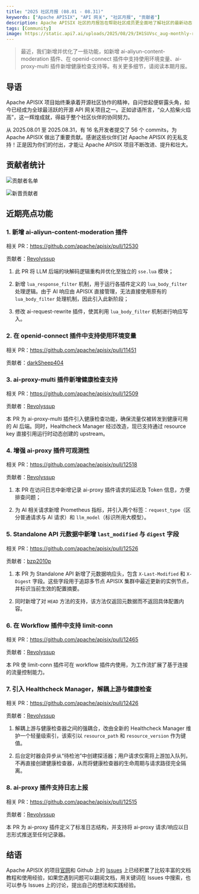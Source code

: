 ```yaml
---
title: "2025 社区月报 (08.01 - 08.31)"
keywords: ["Apache APISIX", "API 网关", "社区月报", "贡献者"]
description: Apache APISIX 社区的月报旨在帮助社区成员更全面地了解社区的最新动态，方便大家参与到 Apache APISIX 社区中来。
tags: [Community]
image: https://static.api7.ai/uploads/2025/08/29/IH1SUVsc_aug-monthly-report-cover-cn.webp
---
```


> 最近，我们新增并优化了一些功能，如新增 ai-aliyun-content-moderation 插件、在 openid-connect 插件中支持使用环境变量、ai-proxy-multi 插件新增健康检查支持等。有关更多细节，请阅读本期月报。

<!--truncate-->

## 导语

Apache APISIX 项目始终秉承着开源社区协作的精神，自问世起便崭露头角，如今已经成为全球最活跃的开源 API 网关项目之一。正如谚语所言，“众人拾柴火焰高”，这一辉煌成就，得益于整个社区伙伴的协同努力。

从 2025.08.01 至 2025.08.31，有 16 名开发者提交了 56 个 commits，为 Apache APISIX 做出了重要贡献。感谢这些伙伴们对 Apache APISIX 的无私支持！正是因为你们的付出，才能让 Apache APISIX 项目不断改进、提升和壮大。

## 贡献者统计

![贡献者名单](https://static.api7.ai/uploads/2025/08/29/SWsZprNc_aug-contributor-list.webp)

![新晋贡献者](https://static.api7.ai/uploads/2025/08/29/7SSxLwiC_aug-new-contributors.webp)

## 近期亮点功能

### 1. 新增 ai-aliyun-content-moderation 插件

相关 PR：https://github.com/apache/apisix/pull/12530

贡献者：[Revolyssup](https://github.com/Revolyssup)

1. 此 PR 将 LLM 后端的块解码逻辑重构并优化至独立的 `sse.lua` 模块；

2. 新增 `lua_response_filter` 机制，用于运行各插件定义的 `lua_body_filter` 处理逻辑。由于 AI 响应由 APISIX 直接管理，无法直接使用原有的 `lua_body_filter` 处理机制，因此引入此新阶段；

3. 修改 ai-request-rewrite 插件，使其利用 `lua_body_filter` 机制进行响应写入。

### 2. 在 openid-connect 插件中支持使用环境变量

相关 PR：https://github.com/apache/apisix/pull/11451

贡献者：[darkSheep404](https://github.com/darkSheep404)

### 3. ai-proxy-multi 插件新增健康检查支持

相关 PR：https://github.com/apache/apisix/pull/12509

贡献者：[Revolyssup](https://github.com/Revolyssup)

本 PR 为 ai-proxy-multi 插件引入健康检查功能，确保流量仅被转发到健康可用的 AI 后端。同时，Healthcheck Manager 经过改造，现已支持通过 resource key 直接引用运行时动态创建的 upstream。

### 4. 增强 ai-proxy 插件可观测性

相关 PR：https://github.com/apache/apisix/pull/12518

贡献者：[Revolyssup](https://github.com/Revolyssup)

1. 本 PR 在访问日志中新增记录 ai-proxy 插件请求的延迟及 Token 信息，方便排查问题；

2. 为 AI 相关请求新增 Prometheus 指标，并引入两个标签：`request_type`（区分普通请求与 AI 请求）和 `llm_model`（标识所用大模型）。

### 5. Standalone API 元数据中新增 `last_modified` 与 `digest` 字段

相关 PR：https://github.com/apache/apisix/pull/12526

贡献者：[bzp2010p](https://github.com/bzp2010)

1. 本 PR 为 Standalone API 新增了元数据响应头，包含 `X-Last-Modified` 和 `X-Digest` 字段。这些字段用于追踪多节点 APISIX 集群中最近更新的实例节点，并标识当前生效的配置摘要。

2. 同时新增了对 `HEAD` 方法的支持，该方法仅返回元数据而不返回具体配置内容。

### 6. 在 Workflow 插件中支持 limit-conn

相关 PR：https://github.com/apache/apisix/pull/12465

贡献者：[Revolyssup](https://github.com/Revolyssup)

本 PR 使 limit-conn 插件可在 workflow 插件内使用，为工作流扩展了基于连接的流量控制能力。

### 7. 引入 Healthcheck Manager，解耦上游与健康检查

相关 PR：https://github.com/apache/apisix/pull/12426

贡献者：[Revolyssup](https://github.com/Revolyssup)

1. 解耦上游与健康检查器之间的强耦合，改由全新的 Healthcheck Manager 维护一个轻量级索引，该索引以 `resource_path` 和 `resource_version` 作为键值。

2. 后台定时器会异步从“待检池”中创建探活器；用户请求仅需将上游加入队列，不再直接创建健康检查器，从而将健康检查器的生命周期与请求路径完全隔离。

### 8. ai-proxy 插件支持日志上报

相关 PR：https://github.com/apache/apisix/pull/12515

贡献者：[Revolyssup](https://github.com/Revolyssup)

本 PR 为 ai-proxy 插件定义了标准日志结构，并支持将 ai-proxy 请求/响应以日志形式推送至任何记录器。

## 结语

Apache APISIX 的项目[官网](https://apisix.apache.org/zh/)和 Github 上的 [Issues](https://github.com/apache/apisix/issues) 上已经积累了比较丰富的文档教程和使用经验，如果您遇到问题可以翻阅文档，用关键词在 Issues 中搜索，也可以参与 Issues 上的讨论，提出自己的想法和实践经验。
